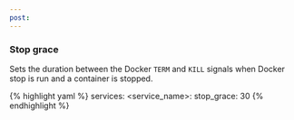 ```yaml
---
post: 
---
```


### Stop grace

Sets the duration between the Docker `TERM` and `KILL` signals when Docker stop is run and a container is stopped.

{% highlight yaml %}
services:
    &#60;service_name&#62;:
        stop_grace: 30
{% endhighlight %}
